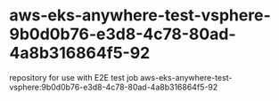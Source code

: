 # aws-eks-anywhere-test-vsphere-9b0d0b76-e3d8-4c78-80ad-4a8b316864f5-92
repository for use with E2E test job aws-eks-anywhere-test-vsphere:9b0d0b76-e3d8-4c78-80ad-4a8b316864f5-92
